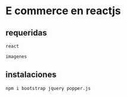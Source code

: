 # E commerce en reactjs

## requeridas
```
react
```
```
imagenes
```
## instalaciones
```
npm i bootstrap jquery popper.js
```
